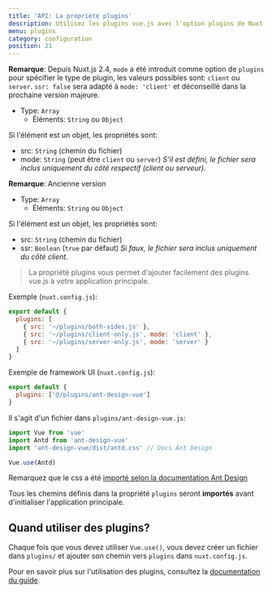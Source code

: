 ```yaml
---
title: 'API: La propriété plugins'
description: Utilisez les plugins vue.js avec l'option plugins de Nuxt.js.
menu: plugins
category: configuration
position: 21
---
```


**Remarque**: Depuis Nuxt.js 2.4, `mode` a été introduit comme option de `plugins` pour spécifier le type de plugin, 
les valeurs possibles sont: `client` ou `server`. `ssr: false` sera adapté à `mode: 'client'` et déconseillé dans la
prochaine version majeure. 

- Type: `Array`
  - Éléments: `String` ou `Object`

Si l'élément est un objet, les propriétés sont:

  - src: `String` (chemin du fichier)
  - mode: `String` (peut être `client` ou `server`) *S'il est défini, le fichier sera inclus uniquement du côté respectif (client ou serveur).*

**Remarque**: Ancienne version

- Type: `Array`
  - Éléments: `String` ou `Object`

Si l'élément est un objet, les propriétés sont:

  - src: `String` (chemin du fichier)
  - ssr: `Boolean` (`true` par défaut) *Si faux, le fichier sera inclus uniquement du côté client.*

> La propriété plugins vous permet d'ajouter facilement des plugins vue.js à votre application principale.

Exemple (`nuxt.config.js`):

```js
export default {
  plugins: [
    { src: '~/plugins/both-sides.js' },
    { src: '~/plugins/client-only.js', mode: 'client' },
    { src: '~/plugins/server-only.js', mode: 'server' }
  ]
}
```

Exemple de framework UI (`nuxt.config.js`):

```js
export default {
  plugins: ['@/plugins/ant-design-vue']
}
```

Il s'agit d'un fichier dans `plugins/ant-design-vue.js`:

```js
import Vue from 'vue'
import Antd from 'ant-design-vue'
import 'ant-design-vue/dist/antd.css' // Docs Ant Design

Vue.use(Antd)
```

Remarquez que le css a été [importé selon la documentation Ant Design](https://vue.ant.design/docs/vue/getting-started/#3.-Use-antd's-Components "Astuce externe pertinente pour la création de plugins")

Tous les chemins définis dans la propriété `plugins` seront **importés** avant d'initialiser l'application principale.

## Quand utiliser des plugins?

Chaque fois que vous devez utiliser `Vue.use()`, vous devez créer un fichier dans `plugins/` et ajouter son chemin 
vers `plugins` dans `nuxt.config.js`.

Pour en savoir plus sur l'utilisation des plugins, consultez la [documentation du guide](/guide/plugins#vue-plugins).
